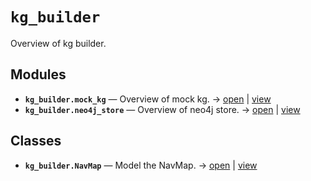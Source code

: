 # `kg_builder`

Overview of kg builder.

<!-- START doctoc generated TOC please keep comment here to allow auto update -->
<!-- END doctoc generated TOC please keep comment here to allow auto update -->

## Modules

- **`kg_builder.mock_kg`** — Overview of mock kg. → [open](vscode://file//home/paul/kgfoundry/src/kg_builder/mock_kg.py:1:1) | [view](https://github.com/paul-heyse/kgfoundry/blob/003c82161377a9d2105e9ca618e8679ba2a602ff/src/kg_builder/mock_kg.py#L1)
- **`kg_builder.neo4j_store`** — Overview of neo4j store. → [open](vscode://file//home/paul/kgfoundry/src/kg_builder/neo4j_store.py:1:1) | [view](https://github.com/paul-heyse/kgfoundry/blob/003c82161377a9d2105e9ca618e8679ba2a602ff/src/kg_builder/neo4j_store.py#L1)

## Classes

- **`kg_builder.NavMap`** — Model the NavMap. → [open](vscode://file//home/paul/kgfoundry/src/kgfoundry_common/navmap_types.py:60:1) | [view](https://github.com/paul-heyse/kgfoundry/blob/003c82161377a9d2105e9ca618e8679ba2a602ff/src/kgfoundry_common/navmap_types.py#L60-L79)
<!-- agent:readme v1 sha:003c82161377a9d2105e9ca618e8679ba2a602ff content:4e2f6f343201 -->
